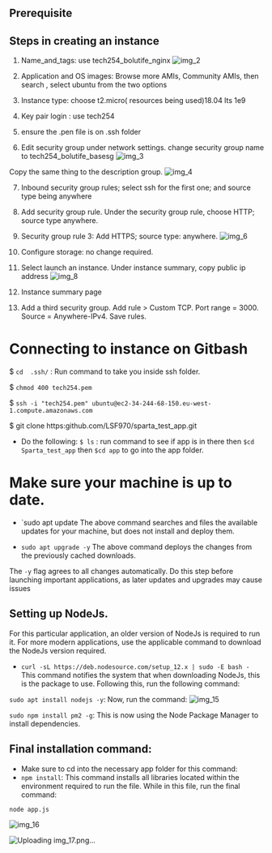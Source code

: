 
## Prerequisite ## 
## Steps in creating an instance ##

1. Name_and_tags:  use tech254_bolutife_nginx
![img_2](https://github.com/Boluti/AWS_and_Cloud_Computing/assets/145682024/7bcecf65-3fcc-46e6-a77e-82927f98a25b)

2. Application and OS images: Browse more AMIs, Community AMIs, then search , select ubuntu from the two options

3. Instance type: choose t2.micro( resources being used)18.04 lts 1e9
4. Key pair login : use tech254
5. ensure the .pen file is on .ssh folder
6. Edit security group under network settings. change security group name to tech254_bolutife_basesg
![img_3](https://github.com/Boluti/AWS_and_Cloud_Computing/assets/145682024/16fe5260-7f35-4115-a74b-8270c6793f3d)

Copy the same thing to the description group.
![img_4](https://github.com/Boluti/AWS_and_Cloud_Computing/assets/145682024/6323b495-2682-4fd6-bc12-f7d38c40861e)

7. Inbound security group rules; select ssh for the first one; and source type being anywhere
8. Add security group rule. Under the security group rule, choose HTTP; source type anywhere.
9. Security group rule 3: Add HTTPS; source type: anywhere. 
 ![img_6](https://github.com/Boluti/AWS_and_Cloud_Computing/assets/145682024/7202a12a-63ef-4743-8551-d2e5df25cd5f)

10. Configure storage: no change required. 
11. Select launch an instance. Under instance summary, copy public ip address
![img_8](https://github.com/Boluti/AWS_and_Cloud_Computing/assets/145682024/4d537d0d-1c2a-4c29-a6ed-efa3bf9eb010)

12. Instance summary page

13. Add a third security group. Add rule > Custom TCP. Port range = 3000. Source = Anywhere-IPv4. Save rules. 

# Connecting to instance on Gitbash 
$ `cd  .ssh/` : Run command to take you inside ssh folder. 

$ `chmod 400 tech254.pem` 

$  `ssh -i "tech254.pem" ubuntu@ec2-34-244-68-150.eu-west-1.compute.amazonaws.com`

$ git clone https:github.com/LSF970/sparta_test_app.git
- Do the following: 
`$ ls` : run command to see if app is in there
 then `$cd Sparta_test_app` then `$cd app` to go into the app folder. 

# Make sure your machine is up to date.
- `sudo apt update 
The above command searches and files the available updates for your machine, but does not install and deploy them.

- `sudo apt upgrade -y`
The above command deploys the changes from the previously cached downloads.

The `-y` flag agrees to all changes automatically.
Do this step before launching important applications, as later updates and upgrades may cause issues

## Setting up NodeJs.
For this particular application, an older version of NodeJs is required to run it. For more modern applications, use the applicable command to download the NodeJs version required.

- `curl -sL https://deb.nodesource.com/setup_12.x | sudo -E bash -`
This command notifies the system that when downloading NodeJs, this is the package to use.
Following this, run the following command:

`sudo apt install nodejs -y`: Now, run the command:
![img_15](https://github.com/Boluti/AWS_and_Cloud_Computing/assets/145682024/ff9f5d96-1496-480e-a19d-96a12d496f88)

`sudo npm install pm2 -g`: This is now using the Node Package Manager to install dependencies.

## Final installation command:

- Make sure to cd into the necessary app folder for this command:
- `npm install`: This command installs all libraries located within the environment required to run the file.
While in this file, run the final command:

`node app.js` 

![img_16](https://github.com/Boluti/AWS_and_Cloud_Computing/assets/145682024/6201c71a-9593-420d-9583-6d3608dfea65)

 ![Uploading img_17.png…]()
